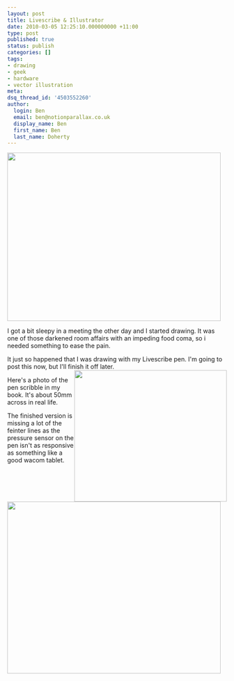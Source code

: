 ```yaml
---
layout: post
title: Livescribe & Illustrator
date: 2010-03-05 12:25:10.000000000 +11:00
type: post
published: true
status: publish
categories: []
tags:
- drawing
- geek
- hardware
- vector illustration
meta:
dsq_thread_id: '4503552260'
author:
  login: Ben
  email: ben@notionparallax.co.uk
  display_name: Ben
  first_name: Ben
  last_name: Doherty
---
```

<p><img class="alignnone size-full wp-image-407" title="ohNoes" src="{{ site.baseurl }}/assets/ohNoes.jpg" alt="" width="490" height="387" /></p>
<p>I got a bit sleepy in a meeting the other day and I started drawing. It was one of those darkened room affairs with an impeding food coma, so i needed something to ease the pain.</p>
<p><!--more--></p>
<p>It just so happened that I was drawing with my Livescribe pen. I'm going to post this now, but I'll finish it off later. <img style="float:right;" title="ohNoesPho" src="{{ site.baseurl }}/assets/ohNoesPho.jpg" alt="" width="350" height="302" /></p>
<p>Here's a photo of the pen scribble in my book. It's about 50mm across in real life.</p>
<p>The finished version is missing a lot of the feinter lines as the pressure sensor on the pen isn't as responsive as something like a good wacom tablet.</p>
<p><img class="size-full wp-image-406 alignnone" title="ohNoeswires" src="{{ site.baseurl }}/assets/ohNoeswires.jpg" alt="" width="490" height="395" /></p>
